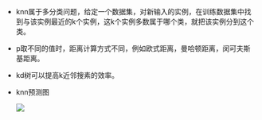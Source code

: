 - knn属于多分类问题，给定一个数据集，对新输入的实例，在训练数据集中找到与该实例最近的k个实例，这k个实例多数属于哪个类，就把该实例分到这个类。

- p取不同的值时，距离计算方式不同，例如欧式距离，曼哈顿距离，闵可夫斯基距离。

- kd树可以提高k近邻搜素的效率。

- knn预测图

  ![](https://s2.ax1x.com/2019/09/15/ngZsdx.png)

  

  